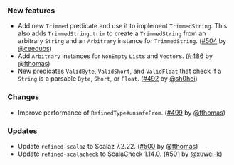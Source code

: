 ### New features

* Add new `Trimmed` predicate and use it to implement `TrimmedString`.
  This also adds `TrimmedString.trim` to create a `TrimmedString` from
  an arbitrary `String` and an `Arbitrary` instance for `TrimmedString`.
  ([#504][#504] by [@ceedubs][@ceedubs])
* Add `Arbitrary` instances for `NonEmpty` `List`s and `Vector`s.
  ([#486][#486] by [@fthomas][@fthomas])
* New predicates `ValidByte`, `ValidShort`, and `ValidFloat` that check
  if a `String` is a parsable `Byte`, `Short`, or `Float`.
  ([#492][#492] by [@sh0hei][@sh0hei])

### Changes

* Improve performance of `RefinedType#unsafeFrom`.
  ([#499][#499] by [@fthomas][@fthomas])

### Updates

* Update `refined-scalaz` to Scalaz 7.2.22.
  ([#500][#500] by [@fthomas][@fthomas])
* Update `refined-scalacheck` to ScalaCheck 1.14.0.
  ([#501][#501] by [@xuwei-k][@xuwei-k])

[#486]: https://github.com/fthomas/refined/pull/486
[#492]: https://github.com/fthomas/refined/pull/492
[#499]: https://github.com/fthomas/refined/pull/499
[#500]: https://github.com/fthomas/refined/pull/500
[#501]: https://github.com/fthomas/refined/pull/501
[#504]: https://github.com/fthomas/refined/pull/504

[@ceedubs]: https://github.com/ceedubs
[@fthomas]: https://github.com/fthomas
[@sh0hei]: https://github.com/sh0hei
[@xuwei-k]: https://github.com/xuwei-k
